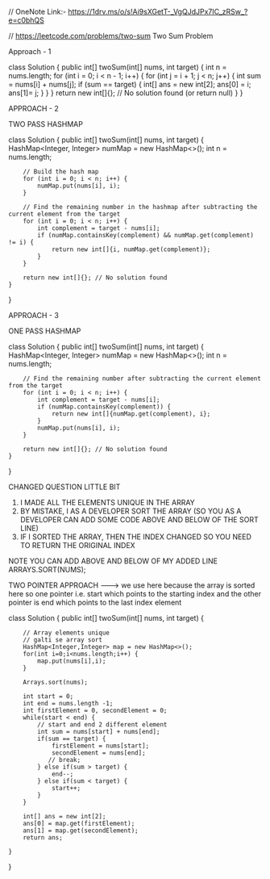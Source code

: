// OneNote Link:- https://1drv.ms/o/s!Ai9sXGetT-_VgQJdJPx7IC_zRSw_?e=c0bhQS

// https://leetcode.com/problems/two-sum
Two Sum Problem

Approach - 1

class Solution {
    public int[] twoSum(int[] nums, int target) {
        int n = nums.length;
        for (int i = 0; i < n - 1; i++) {
            for (int j = i + 1; j < n; j++) {
                int sum = nums[i] + nums[j];
                if (sum == target) {
                    int[] ans = new int[2];
                    ans[0] = i;
                    ans[1]= j;
                }
            }
        }
        return new int[]{}; // No solution found (or return null)
    }
}

APPROACH - 2

TWO PASS HASHMAP

class Solution {
    public int[] twoSum(int[] nums, int target) {
        HashMap<Integer, Integer> numMap = new HashMap<>();
        int n = nums.length;

        // Build the hash map
        for (int i = 0; i < n; i++) {
            numMap.put(nums[i], i);
        }

        // Find the remaining number in the hashmap after subtracting the current element from the target
        for (int i = 0; i < n; i++) {
            int complement = target - nums[i];
            if (numMap.containsKey(complement) && numMap.get(complement) != i) {
                return new int[]{i, numMap.get(complement)};
            }
        }

        return new int[]{}; // No solution found
    }
}

APPROACH - 3

ONE PASS HASHMAP

class Solution {
    public int[] twoSum(int[] nums, int target) {
        HashMap<Integer, Integer> numMap = new HashMap<>();
        int n = nums.length;

        // Find the remaining number after subtracting the current element from the target
        for (int i = 0; i < n; i++) {
            int complement = target - nums[i];
            if (numMap.containsKey(complement)) {
                return new int[]{numMap.get(complement), i};
            }
            numMap.put(nums[i], i);
        }

        return new int[]{}; // No solution found
    }
}

CHANGED QUESTION LITTLE BIT

1) I MADE ALL THE ELEMENTS UNIQUE IN THE ARRAY
2) BY MISTAKE, I AS A DEVELOPER SORT THE ARRAY (SO YOU AS A DEVELOPER CAN ADD SOME CODE ABOVE AND BELOW OF THE SORT LINE)
3) IF I SORTED THE ARRAY, THEN THE INDEX CHANGED SO YOU NEED TO RETURN THE ORIGINAL INDEX

NOTE
YOU CAN ADD ABOVE AND BELOW OF MY ADDED LINE
ARRAYS.SORT(NUMS);

TWO POINTER APPROACH ---> we use here because the array is sorted here
so one pointer i.e. start which points to the starting index and the other pointer is end which points to the last index element

class Solution {
    public int[] twoSum(int[] nums, int target) {

        // Array elements unique
        // galti se array sort
        HashMap<Integer,Integer> map = new HashMap<>();
        for(int i=0;i<nums.length;i++) {
            map.put(nums[i],i);
        }

        Arrays.sort(nums);

        int start = 0;
        int end = nums.length -1;
        int firstElement = 0, secondElement = 0;
        while(start < end) {
            // start and end 2 different element
            int sum = nums[start] + nums[end];
            if(sum == target) {
                firstElement = nums[start];
                secondElement = nums[end];
               // break;
            } else if(sum > target) {
                end--;
            } else if(sum < target) {
                start++;
            }
        }

        int[] ans = new int[2];
        ans[0] = map.get(firstElement);
        ans[1] = map.get(secondElement);
        return ans;

    }
}